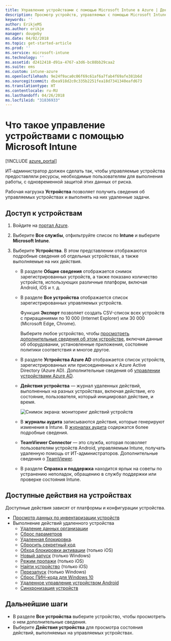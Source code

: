 ```yaml
---
title: Управление устройствами с помощью Microsoft Intune в Azure | Документы Майкрософт
description: Просмотр устройств, управляемых с помощью Microsoft Intune, включая экспорт списка устройств в CSV-формат, просмотр устройств, присоединенных к Azure Active Directory, просмотр журнала изменений выполняемых действий на устройстве, использование TeamViewer Connector для удаленного устранения неполадок на устройствах Android ИТ-администраторами и просмотр всех действий, которые можно выполнять на устройствах.
keywords: ''
author: ErikjeMS
ms.author: erikje
manager: dougeby
ms.date: 04/02/2018
ms.topic: get-started-article
ms.prod: ''
ms.service: microsoft-intune
ms.technology: ''
ms.assetid: d2412418-d91a-4767-a3d6-bc88bb29caa2
ms.suite: ems
ms.custom: intune-azure
ms.openlocfilehash: 9e24f9aca0c06f69c61af6a7fab4f69afe381b6d
ms.sourcegitcommit: dbea918d2c0c335b2251fea18d7341340eafd673
ms.translationtype: HT
ms.contentlocale: ru-RU
ms.lasthandoff: 04/26/2018
ms.locfileid: "31836933"
---
```

# <a name="what-is-microsoft-intune-device-management"></a>Что такое управление устройствами с помощью Microsoft Intune

[!INCLUDE [azure_portal](./includes/azure_portal.md)]

ИТ-администратор должен сделать так, чтобы управляемые устройства предоставляли ресурсы, необходимые пользователям для выполнения работы, с одновременной защитой этих данных от риска.

Рабочая нагрузка **Устройства** позволяет получить сведения об управляемых устройствах и выполнять на них удаленные задачи.

## <a name="get-to-your-devices"></a>Доступ к устройствам

1. Войдите на [портал Azure](https://portal.azure.com).
2. Выберите **Все службы**, отфильтруйте список по **Intune** и выберите **Microsoft Intune**.
3. Выберите **Устройства**. В этом представлении отображаются подробные сведения об отдельных устройствах, а также выполняемые на них действия.

   - В разделе **Общие сведения** отображается снимок зарегистрированных устройств, а также показано количество устройств, использующих различные платформ, включая Android, iOS и т. д.
   - В разделе **Все устройства** отображается список зарегистрированных управляемых устройств.

     Функция **Экспорт** позволяет создать CSV-список всех устройств с приращениями по 10 000 (Internet Explorer) или 30 000 (Microsoft Edge, Chrome).

     Выберите любое устройство, чтобы [просмотреть дополнительные сведения об этом устройстве](device-inventory.md), включая данные об оборудовании, установленные приложения, состояние политики соответствия и многое другое.

   - В разделе **Устройства Azure AD** отображается список устройств, зарегистрированных или присоединенных к Azure Active Directory (Azure AD). Дополнительные сведения об [управлении устройствами Azure AD](https://docs.microsoft.com/azure/active-directory/device-management-introduction).
   - **Действия устройства** — журнал удаленных действий, выполненных на разных устройствах, включая действие, его состояние, пользователя, который инициировал действие, и время.

     ![Снимок экрана: мониторинг действий устройств](./media/monitor-device-actions.png)

   - В **журналы аудита** записываются действия, которые генерируют изменения в Intune. В [журналах аудита](monitor-audit-logs.md) содержатся более подробные сведения.
   - **TeamViewer Connector** — это служба, которая позволяет пользователям устройств Android, управляемым Intune, получать удаленную помощь от ИТ-администраторов. Дополнительные сведения о [TeamViewer](device-profile-android-teamviewer.md).
   - В разделе **Справка и поддержка** находится ярлык на советы по устранению неполадок, обращению в службу поддержки или проверке состояния Intune.

## <a name="available-device-actions"></a>Доступные действия на устройствах
Доступные действия зависят от платформы и конфигурации устройства.

- [Просмотр данных по инвентаризации устройств](device-inventory.md)
- Выполнение действий удаленного устройства
    - [Удаление данных организации](devices-wipe.md#remove-company-data)
    - [Сброс параметров](devices-wipe.md#factory-reset)
    - [Удаленная блокировка](device-remote-lock.md).
    - [Сбросить секретный код](device-passcode-reset.md)
    - [Обход блокировки активации](device-activation-lock-bypass.md) (только iOS)
    - [Новый запуск](device-fresh-start.md) (только Windows)
    - [Режим пропажи](device-lost-mode.md) (только iOS)
    - [Найти устройство](device-locate.md) (только iOS)
    - [Перезапуск](device-restart.md) (только Windows)
    - [Сброс ПИН-кода для Windows 10](device-windows-pin-reset.md)
    - [Удаленное управление устройством Android](device-profile-android-teamviewer.md)
    - [Синхронизация устройств](device-sync.md)

## <a name="next-steps"></a>Дальнейшие шаги

- В разделе **Все устройства** выберите устройство, чтобы просмотреть о нем дополнительные сведения.
- Выберите **Действия устройства** для просмотра состояния действий, выполняемых на управляемых устройствах.
